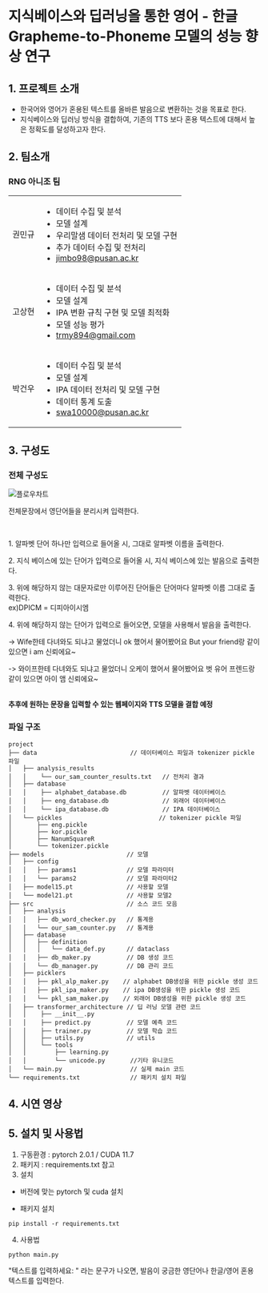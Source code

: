 # 지식베이스와 딥러닝을 통한 영어 - 한글 <br/>Grapheme-to-Phoneme 모델의 성능 향상 연구

## 1. 프로젝트 소개

- 한국어와 영어가 혼용된 텍스트를 올바른 발음으로 변환하는 것을 목표로 한다.  <br/>
- 지식베이스와 딥러닝 방식을 결합하여, 기존의 TTS 보다 혼용 텍스트에 대해서 높은 정확도를 달성하고자 한다. 

## 2. 팀소개

### RNG 아니조 팀

<table>
    <tr>
    <td>
      권민규
    </td>
    <td>
      <ul>
        <li>데이터 수집 및 분석</li>
        <li>모델 설계</li>
        <li>우리말샘 데이터 전처리 및 모델 구현</li>
        <li>추가 데이터 수집 및 전처리</li>
        <li><a href = "mailto: jimbo98@pusan.ac.kr">jimbo98@pusan.ac.kr</a></li>
      </ul>
    </td>
  </tr>
  <tr>
    <td>
      고상현
    </td>
    <td>
      <ul>
        <li>데이터 수집 및 분석</li>
        <li>모델 설계</li>
        <li>IPA 변환 규칙 구현 및 모델 최적화</li>
        <li>모델 성능 평가</li>
        <li><a href = "mailto: trmy894@gmail.com">trmy894@gmail.com</a></li>
      </ul>
    </td>
  </tr>
  <tr>
    <td>
      박건우
    </td>
    <td>
      <ul>
        <li>데이터 수집 및 분석</li>
        <li>모델 설계</li>
        <li>IPA 데이터 전처리 및 모델 구현</li>
        <li>데이터 통계 도출</li>
        <li><a href = "mailto: swa10000@pusan.ac.kr">swa10000@pusan.ac.kr</a></li>
      </ul>
    </td>
  </tr>
</table>

## 3. 구성도
### 전체 구성도
![플로우차트](https://github.com/pnucse-capstone/capstone-2023-1-04/assets/84282849/a94c0ab6-90ab-4013-ba35-d24cc4f25643)
<p> 전체문장에서 영단어들을 분리시켜 입력한다.</p></br>

<p>1. 알파벳 단어 하나만 입력으로 들어올 시, 그대로 알파벳 이름을 출력한다.</p>
<p>2. 지식 베이스에 있는 단어가 입력으로 들어올 시, 지식 베이스에 있는 발음으로 출력한다.</p>
<p>3. 위에 해당하지 않는 대문자로만 이루어진 단어들은 단어마다 알파벳 이름 그대로 출력한다.</br>   
       ex)DPICM = 디피아이시엠
</p>
<p>4. 위에 해당하지 않는 단어가 입력으로 들어오면, 모델을 사용해서 발음을 출력한다.</p>
<p>-> Wife한테 다녀와도 되냐고 물었더니 ok 했어서 물어봤어요 But your friend랑 같이 있으면 i am 신뢰에요~</p>
<p>-> 와이프한테 다녀와도 되냐고 물었더니 오케이 했어서 물어봤어요 벗 유어 프렌드랑 같이 있으면 아이 앰 신뢰에요~</p>

</br>
<strong>추후에 원하는 문장을 입력할 수 있는 웹페이지와 TTS 모델을 결합 예정</strong>

### 파일 구조
```
project                         
├── data                          // 데이터베이스 파일과 tokenizer pickle 파일
│   ├── analysis_results          
│   │    └── our_sam_counter_results.txt   // 전처리 결과          
│   ├── database
│   │    ├── alphabet_database.db          // 알파벳 데이터베이스  
│   │    ├── eng_database.db               // 외래어 데이터베이스
│   │    └── ipa_database.db               // IPA 데이터베이스  
│   └── pickles                           // tokenizer pickle 파일
│       ├── eng.pickle                        
│       ├── kor.pickle
│       ├── NanumSquareR
│       └── tokenizer.pickle
├── models                       // 모델
│   ├── config
│   │   ├── params1              // 모델 파라미터
│   │   └── params2              // 모델 파라미터2
│   ├── model15.pt               // 사용할 모델
│   └── model21.pt               // 사용할 모델2
├── src                          // 소스 코드 모음
│   ├── analysis
│   │   ├── db_word_checker.py   // 통계용
│   │   └── our_sam_counter.py   // 통계용            
│   ├── database                      
│   │   ├── definition
│   │   │   └── data_def.py      // dataclass                    
│   │   ├── db_maker.py          // DB 생성 코드 
│   │   └── db_manager.py        // DB 관리 코드
│   ├── picklers                          
│   │   ├── pkl_alp_maker.py    // alphabet DB생성을 위한 pickle 생성 코드
│   │   ├── pkl_ipa_maker.py    // ipa DB생성을 위한 pickle 생성 코드
│   │   └── pkl_sam_maker.py    // 외래어 DB생성을 위한 pickle 생성 코드           
│   ├── transformer_architecture // 딥 러닝 모델 관련 코드
│   │    ├── __init__.py
│   │    ├── predict.py          // 모델 예측 코드
│   │    ├── trainer.py          // 모델 학습 코드
│   │    ├── utils.py            // utils
│   │    └── tools        
│   │        ├── learning.py        
│   │        └── unicode.py       //기타 유니코드
│   └── main.py                   // 실제 main 코드 
└── requirements.txt              // 패키치 설치 파일
```
## 4. 시연 영상

## 5. 설치 및 사용법
1. 구동환경 : pytorch 2.0.1 / CUDA 11.7
2. 패키지 : requirements.txt 참고  
3. 설치  
- 버전에 맞는 pytorch 및 cuda 설치

- 패키지 설치
```
pip install -r requirements.txt
```

4. 사용법
```
python main.py 
```
"텍스트를 입력하세요: " 라는 문구가 나오면, 발음이 궁금한 영단어나 한글/영어 혼용 텍스트를 입력한다.

